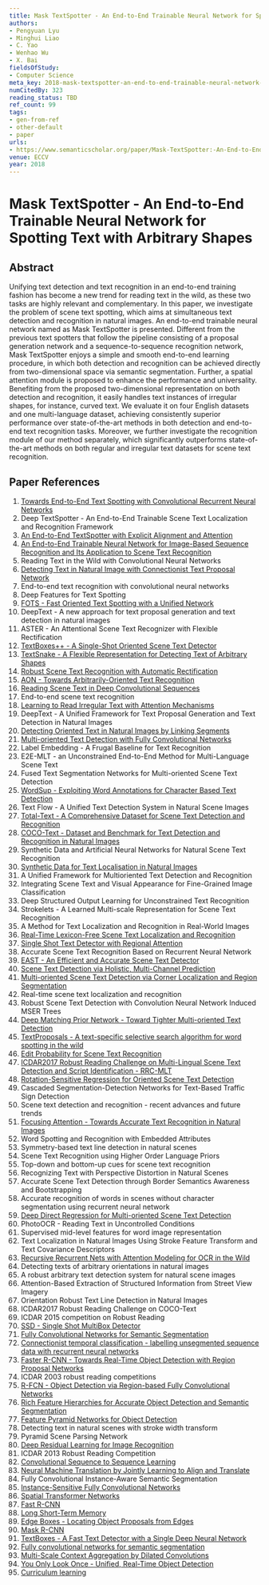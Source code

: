 ```yaml
---
title: Mask TextSpotter - An End-to-End Trainable Neural Network for Spotting Text with Arbitrary Shapes
authors:
- Pengyuan Lyu
- Minghui Liao
- C. Yao
- Wenhao Wu
- X. Bai
fieldsOfStudy:
- Computer Science
meta_key: 2018-mask-textspotter-an-end-to-end-trainable-neural-network-for-spotting-text-with-arbitrary-shapes
numCitedBy: 323
reading_status: TBD
ref_count: 99
tags:
- gen-from-ref
- other-default
- paper
urls:
- https://www.semanticscholar.org/paper/Mask-TextSpotter:-An-End-to-End-Trainable-Neural-Lyu-Liao/375479213a9982ecf4363669bc36449ca11421a8?sort=total-citations
venue: ECCV
year: 2018
---
```


# Mask TextSpotter - An End-to-End Trainable Neural Network for Spotting Text with Arbitrary Shapes

## Abstract

Unifying text detection and text recognition in an end-to-end training fashion has become a new trend for reading text in the wild, as these two tasks are highly relevant and complementary. In this paper, we investigate the problem of scene text spotting, which aims at simultaneous text detection and recognition in natural images. An end-to-end trainable neural network named as Mask TextSpotter is presented. Different from the previous text spotters that follow the pipeline consisting of a proposal generation network and a sequence-to-sequence recognition network, Mask TextSpotter enjoys a simple and smooth end-to-end learning procedure, in which both detection and recognition can be achieved directly from two-dimensional space via semantic segmentation. Further, a spatial attention module is proposed to enhance the performance and universality. Benefiting from the proposed two-dimensional representation on both detection and recognition, it easily handles text instances of irregular shapes, for instance, curved text. We evaluate it on four English datasets and one multi-language dataset, achieving consistently superior performance over state-of-the-art methods in both detection and end-to-end text recognition tasks. Moreover, we further investigate the recognition module of our method separately, which significantly outperforms state-of-the-art methods on both regular and irregular text datasets for scene text recognition.

## Paper References

1. [Towards End-to-End Text Spotting with Convolutional Recurrent Neural Networks](2017-towards-end-to-end-text-spotting-with-convolutional-recurrent-neural-networks)
2. Deep TextSpotter - An End-to-End Trainable Scene Text Localization and Recognition Framework
3. [An End-to-End TextSpotter with Explicit Alignment and Attention](2018-an-end-to-end-textspotter-with-explicit-alignment-and-attention)
4. [An End-to-End Trainable Neural Network for Image-Based Sequence Recognition and Its Application to Scene Text Recognition](2017-an-end-to-end-trainable-neural-network-for-image-based-sequence-recognition-and-its-application-to-scene-text-recognition)
5. Reading Text in the Wild with Convolutional Neural Networks
6. [Detecting Text in Natural Image with Connectionist Text Proposal Network](2016-detecting-text-in-natural-image-with-connectionist-text-proposal-network)
7. End-to-end text recognition with convolutional neural networks
8. Deep Features for Text Spotting
9. [FOTS - Fast Oriented Text Spotting with a Unified Network](2018-fots-fast-oriented-text-spotting-with-a-unified-network)
10. DeepText - A new approach for text proposal generation and text detection in natural images
11. ASTER - An Attentional Scene Text Recognizer with Flexible Rectification
12. [TextBoxes++ - A Single-Shot Oriented Scene Text Detector](2018-textboxes-a-single-shot-oriented-scene-text-detector)
13. [TextSnake - A Flexible Representation for Detecting Text of Arbitrary Shapes](2018-textsnake-a-flexible-representation-for-detecting-text-of-arbitrary-shapes)
14. [Robust Scene Text Recognition with Automatic Rectification](2016-robust-scene-text-recognition-with-automatic-rectification)
15. [AON - Towards Arbitrarily-Oriented Text Recognition](2018-aon-towards-arbitrarily-oriented-text-recognition)
16. [Reading Scene Text in Deep Convolutional Sequences](2016-reading-scene-text-in-deep-convolutional-sequences)
17. End-to-end scene text recognition
18. [Learning to Read Irregular Text with Attention Mechanisms](2017-learning-to-read-irregular-text-with-attention-mechanisms)
19. DeepText - A Unified Framework for Text Proposal Generation and Text Detection in Natural Images
20. [Detecting Oriented Text in Natural Images by Linking Segments](2017-detecting-oriented-text-in-natural-images-by-linking-segments)
21. [Multi-oriented Text Detection with Fully Convolutional Networks](2016-multi-oriented-text-detection-with-fully-convolutional-networks)
22. Label Embedding - A Frugal Baseline for Text Recognition
23. E2E-MLT - an Unconstrained End-to-End Method for Multi-Language Scene Text
24. Fused Text Segmentation Networks for Multi-oriented Scene Text Detection
25. [WordSup - Exploiting Word Annotations for Character Based Text Detection](2017-wordsup-exploiting-word-annotations-for-character-based-text-detection)
26. Text Flow - A Unified Text Detection System in Natural Scene Images
27. [Total-Text - A Comprehensive Dataset for Scene Text Detection and Recognition](2017-total-text-a-comprehensive-dataset-for-scene-text-detection-and-recognition)
28. [COCO-Text - Dataset and Benchmark for Text Detection and Recognition in Natural Images](2016-coco-text-dataset-and-benchmark-for-text-detection-and-recognition-in-natural-images)
29. Synthetic Data and Artificial Neural Networks for Natural Scene Text Recognition
30. [Synthetic Data for Text Localisation in Natural Images](2016-synthetic-data-for-text-localisation-in-natural-images)
31. A Unified Framework for Multioriented Text Detection and Recognition
32. Integrating Scene Text and Visual Appearance for Fine-Grained Image Classification
33. Deep Structured Output Learning for Unconstrained Text Recognition
34. Strokelets - A Learned Multi-scale Representation for Scene Text Recognition
35. A Method for Text Localization and Recognition in Real-World Images
36. [Real-Time Lexicon-Free Scene Text Localization and Recognition](2016-real-time-lexicon-free-scene-text-localization-and-recognition)
37. [Single Shot Text Detector with Regional Attention](2017-single-shot-text-detector-with-regional-attention)
38. Accurate Scene Text Recognition Based on Recurrent Neural Network
39. [EAST - An Efficient and Accurate Scene Text Detector](2017-east-an-efficient-and-accurate-scene-text-detector)
40. [Scene Text Detection via Holistic, Multi-Channel Prediction](2016-scene-text-detection-via-holistic-multi-channel-prediction)
41. [Multi-oriented Scene Text Detection via Corner Localization and Region Segmentation](2018-multi-oriented-scene-text-detection-via-corner-localization-and-region-segmentation)
42. Real-time scene text localization and recognition
43. Robust Scene Text Detection with Convolution Neural Network Induced MSER Trees
44. [Deep Matching Prior Network - Toward Tighter Multi-oriented Text Detection](2017-deep-matching-prior-network-toward-tighter-multi-oriented-text-detection)
45. [TextProposals - A text-specific selective search algorithm for word spotting in the wild](2017-textproposals-a-text-specific-selective-search-algorithm-for-word-spotting-in-the-wild)
46. [Edit Probability for Scene Text Recognition](2018-edit-probability-for-scene-text-recognition)
47. [ICDAR2017 Robust Reading Challenge on Multi-Lingual Scene Text Detection and Script Identification - RRC-MLT](2017-icdar2017-robust-reading-challenge-on-multi-lingual-scene-text-detection-and-script-identification-rrc-mlt)
48. [Rotation-Sensitive Regression for Oriented Scene Text Detection](2018-rotation-sensitive-regression-for-oriented-scene-text-detection)
49. Cascaded Segmentation-Detection Networks for Text-Based Traffic Sign Detection
50. Scene text detection and recognition - recent advances and future trends
51. [Focusing Attention - Towards Accurate Text Recognition in Natural Images](2017-focusing-attention-towards-accurate-text-recognition-in-natural-images)
52. Word Spotting and Recognition with Embedded Attributes
53. Symmetry-based text line detection in natural scenes
54. Scene Text Recognition using Higher Order Language Priors
55. Top-down and bottom-up cues for scene text recognition
56. Recognizing Text with Perspective Distortion in Natural Scenes
57. Accurate Scene Text Detection through Border Semantics Awareness and Bootstrapping
58. Accurate recognition of words in scenes without character segmentation using recurrent neural network
59. [Deep Direct Regression for Multi-oriented Scene Text Detection](2017-deep-direct-regression-for-multi-oriented-scene-text-detection)
60. PhotoOCR - Reading Text in Uncontrolled Conditions
61. Supervised mid-level features for word image representation
62. Text Localization in Natural Images Using Stroke Feature Transform and Text Covariance Descriptors
63. [Recursive Recurrent Nets with Attention Modeling for OCR in the Wild](2016-recursive-recurrent-nets-with-attention-modeling-for-ocr-in-the-wild)
64. Detecting texts of arbitrary orientations in natural images
65. A robust arbitrary text detection system for natural scene images
66. Attention-Based Extraction of Structured Information from Street View Imagery
67. Orientation Robust Text Line Detection in Natural Images
68. ICDAR2017 Robust Reading Challenge on COCO-Text
69. ICDAR 2015 competition on Robust Reading
70. [SSD - Single Shot MultiBox Detector](2016-ssd-net.md)
71. [Fully Convolutional Networks for Semantic Segmentation](2017-fully-convolutional-networks-for-semantic-segmentation)
72. [Connectionist temporal classification - labelling unsegmented sequence data with recurrent neural networks](2006-connectionist-temporal-classification-labelling-unsegmented-sequence-data-with-recurrent-neural-networks)
73. [Faster R-CNN - Towards Real-Time Object Detection with Region Proposal Networks](2015-faster-r-cnn-towards-real-time-object-detection-with-region-proposal-networks)
74. ICDAR 2003 robust reading competitions
75. [R-FCN - Object Detection via Region-based Fully Convolutional Networks](2016-r-fcn-object-detection-via-region-based-fully-convolutional-networks)
76. [Rich Feature Hierarchies for Accurate Object Detection and Semantic Segmentation](2014-rich-feature-hierarchies-for-accurate-object-detection-and-semantic-segmentation)
77. [Feature Pyramid Networks for Object Detection](2017-feature-pyramid-networks-for-object-detection)
78. Detecting text in natural scenes with stroke width transform
79. Pyramid Scene Parsing Network
80. [Deep Residual Learning for Image Recognition](2015-resnet.md)
81. ICDAR 2013 Robust Reading Competition
82. [Convolutional Sequence to Sequence Learning](2017-convolutional-sequence-to-sequence-learning)
83. [Neural Machine Translation by Jointly Learning to Align and Translate](2015-neural-machine-translation-by-jointly-learning-to-align-and-translate)
84. Fully Convolutional Instance-Aware Semantic Segmentation
85. [Instance-Sensitive Fully Convolutional Networks](2016-instance-sensitive-fully-convolutional-networks)
86. [Spatial Transformer Networks](2015-spatial-transformer-networks)
87. [Fast R-CNN](2015-fast-r-cnn)
88. [Long Short-Term Memory](1997-long-short-term-memory)
89. [Edge Boxes - Locating Object Proposals from Edges](2014-edge-boxes-locating-object-proposals-from-edges)
90. [Mask R-CNN](2020-mask-r-cnn)
91. [TextBoxes - A Fast Text Detector with a Single Deep Neural Network](2017-textboxes-a-fast-text-detector-with-a-single-deep-neural-network)
92. [Fully convolutional networks for semantic segmentation](2015-fully-convolutional-networks-for-semantic-segmentation)
93. [Multi-Scale Context Aggregation by Dilated Convolutions](2016-multi-scale-context-aggregation-by-dilated-convolutions)
94. [You Only Look Once - Unified, Real-Time Object Detection](2016-you-only-look-once-unified-real-time-object-detection)
95. [Curriculum learning](2009-curriculum-learning)
